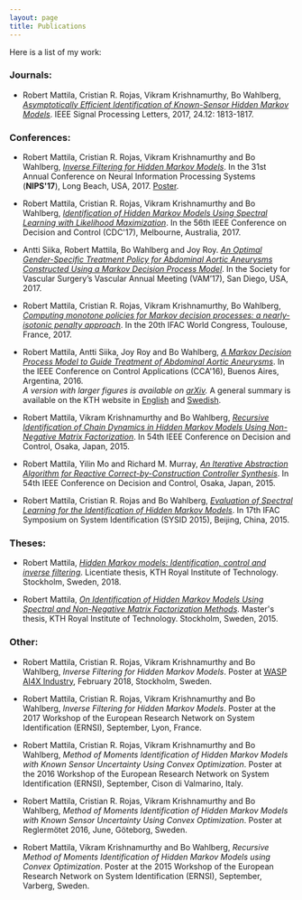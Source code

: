 ```yaml
---
layout: page
title: Publications
---
```


Here is a list of my work:


### Journals:

* Robert Mattila, Cristian R. Rojas, Vikram Krishnamurthy, Bo Wahlberg, [*Asymptotically
Efficient Identification of Known-Sensor Hidden Markov
Models*](http://ieeexplore.ieee.org/document/8060991/).  IEEE Signal Processing Letters,
2017, 24.12: 1813-1817. 

### Conferences:

* Robert Mattila, Cristian R. Rojas, Vikram Krishnamurthy and Bo Wahlberg, *[Inverse
  Filtering for Hidden Markov
Models](http://papers.nips.cc/paper/7008-inverse-filtering-for-hidden-markov-models)*. In
the 31st Annual Conference on Neural Information Processing Systems (**NIPS'17**), Long
Beach, USA, 2017.  [Poster](http://rmattila.github.io/public/nips17_poster.pdf).

* Robert Mattila, Cristian R. Rojas, Vikram Krishnamurthy and Bo Wahlberg,
[*Identification of Hidden Markov Models Using Spectral Learning with Likelihood
Maximization*](http://ieeexplore.ieee.org/document/8264545/). In the 56th IEEE Conference
on Decision and Control (CDC'17), Melbourne, Australia, 2017.

* Antti Siika, Robert Mattila, Bo Wahlberg and Joy Roy. *[An Optimal Gender-Specific
Treatment Policy for Abdominal Aortic Aneurysms Constructed Using a Markov Decision
Process Model](http://www.sciencedirect.com/science/article/pii/S074152141730770X)*. In
the Society for Vascular Surgery’s Vascular Annual Meeting (VAM’17), San Diego, USA, 2017.

* Robert Mattila, Cristian R. Rojas, Vikram Krishnamurthy,
Bo Wahlberg, *[Computing monotone policies for Markov decision processes:
a nearly-isotonic penalty approach](https://arxiv.org/pdf/1704.00621.pdf)*.
In the 20th IFAC World Congress, Toulouse, France, 2017.

* Robert Mattila, Antti Siika, Joy Roy and Bo Wahlberg, [*A Markov Decision Process Model
to Guide Treatment of Abdominal Aortic
Aneurysms*](http://ieeexplore.ieee.org/document/7587869/).  In the IEEE Conference on
Control Applications (CCA'16), Buenos Aires, Argentina, 2016.  <br>*A 
version with larger figures is available on [arXiv](https://arxiv.org/abs/1611.02177).*
A general summary is available on the KTH website in
[English](https://www.kth.se/en/forskning/artiklar/da-ar-det-bast-att-operera-artarbrack-1.684616)
and
[Swedish](https://www.kth.se/forskning/artiklar/da-ar-det-bast-att-operera-artarbrack-1.684616).

* Robert Mattila, Vikram Krishnamurthy and Bo Wahlberg, [*Recursive
Identification of Chain Dynamics in Hidden Markov Models Using Non-Negative
Matrix
Factorization*](http://ieeexplore.ieee.org/xpl/articleDetails.jsp?arnumber=7402843).
In 54th IEEE Conference on Decision and Control, Osaka, Japan, 2015.

* Robert Mattila, Yilin Mo and Richard M. Murray, [*An Iterative Abstraction
Algorithm for Reactive Correct-by-Construction Controller
Synthesis*](http://arxiv.org/abs/1509.04125). In 54th IEEE Conference on
Decision and Control, Osaka, Japan, 2015.

* Robert Mattila, Cristian R. Rojas and Bo Wahlberg, [*Evaluation of Spectral Learning
for the Identification of Hidden Markov
Models*](http://arxiv.org/abs/1507.06346). In 17th IFAC Symposium on System
Identification (SYSID 2015), Beijing, China, 2015. 

### Theses:

* Robert Mattila, [*Hidden Markov models: Identification, control and inverse
filtering*](http://www.diva-portal.org/smash/get/diva2:1186464/FULLTEXT01.pdf).
Licentiate thesis, KTH Royal Institute of Technology. Stockholm, Sweden, 2018.

* Robert Mattila, [*On Identification of Hidden Markov Models Using Spectral
and Non-Negative Matrix Factorization
Methods*](http://www.diva-portal.org/smash/record.jsf?pid=diva2%3A808842&dswid=4818).
Master's thesis, KTH Royal Institute of Technology. Stockholm, Sweden, 2015.

### Other:


* Robert Mattila, Cristian R. Rojas, Vikram Krishnamurthy and Bo Wahlberg, *Inverse
Filtering for Hidden Markov Models*. Poster at [WASP AI4X
Industry](http://wasp-sweden.org/ai/ai4x/ai4x-industry/), February 2018, Stockholm, Sweden.

* Robert Mattila, Cristian R. Rojas, Vikram Krishnamurthy and Bo Wahlberg, *Inverse
Filtering for Hidden Markov Models*. Poster at the 2017 Workshop of the European Research
Network on System Identification (ERNSI), September, Lyon, France.

* Robert Mattila, Cristian R. Rojas, Vikram Krishnamurthy and Bo Wahlberg, *Method of
Moments Identification of Hidden Markov Models with Known Sensor Uncertainty Using Convex
Optimization*. Poster at the 2016 Workshop of the European Research Network on System
Identification (ERNSI), September, Cison di Valmarino, Italy.

* Robert Mattila, Cristian R. Rojas, Vikram Krishnamurthy and Bo Wahlberg,
*Method of Moments Identification of Hidden Markov Models
with Known Sensor Uncertainty Using Convex Optimization*. Poster at Reglermötet
2016, June, Göteborg, Sweden.

* Robert Mattila, Vikram Krishnamurthy and Bo Wahlberg, *Recursive Method of
Moments Identification of Hidden Markov Models using Convex
Optimization*. Poster at the 2015 Workshop of
the European Research Network on System Identification (ERNSI), September,
Varberg, Sweden.

